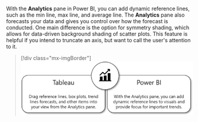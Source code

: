 With the **Analytics** pane in Power BI, you can add dynamic reference lines, such as the min line, max line, and average line. The **Analytics** pane also forecasts your data and gives you control over how the forecast is conducted. One main difference is the option for symmetry shading, which allows for data-driven background shading of scatter plots. This feature is helpful if you intend to truncate an axis, but want to call the user's attention to it.

> [!div class="mx-imgBorder"]
> [![The Analytics pane in Power BI is similar to the Analytics pane in Tableau.](../media/analytics-pane-vs-analytics-pane.png)](../media/analytics-pane-vs-analytics-pane.png#lightbox)
